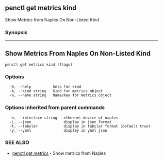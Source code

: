 ## penctl get metrics kind

Show Metrics from Naples On Non-Listed Kind

### Synopsis



---------------------------------------------
 Show Metrics From Naples On Non-Listed Kind 
---------------------------------------------


```
penctl get metrics kind [flags]
```

### Options

```
  -h, --help          help for kind
  -k, --kind string   Kind for metrics object
  -n, --name string   Name/Key for metrics object
```

### Options inherited from parent commands

```
  -e, --interface string   ethernet device of naples
  -j, --json               display in json format
  -t, --tabular            display in tabular format (default true)
  -y, --yaml               display in yaml json
```

### SEE ALSO
* [penctl get metrics](penctl_get_metrics.md)	 - Show metrics from Naples

